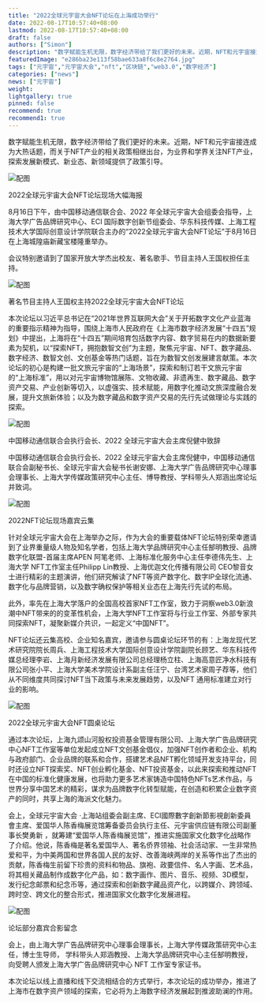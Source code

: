 ```yaml
---
title: "2022全球元宇宙大会NFT论坛在上海成功举行"
date: 2022-08-17T10:57:40+08:00
lastmod: 2022-08-17T10:57:40+08:00
draft: false
authors: ["Simon"]
description: "数字赋能生机无限，数字经济带给了我们更好的未来。近期，NFT和元宇宙接连成为大热话题，而关于NFT产业的相关政策相继出台，为业界和学界关注NFT产业，探索发展新模式、新业态、新领域提供了政策引导。"
featuredImage: "e286ba23e113f58bae633a8f6c8e2764.jpg"
tags: ["元宇宙","元宇宙大会","nft","区块链","web3.0","数字经济"]
categories: ["news"]
news: ["元宇宙"]
weight: 
lightgallery: true
pinned: false
recommend: true
recommend1: true
---
```


数字赋能生机无限，数字经济带给了我们更好的未来。近期，NFT和元宇宙接连成为大热话题，而关于NFT产业的相关政策相继出台，为业界和学界关注NFT产业，探索发展新模式、新业态、新领域提供了政策引导。

![配图](kl.jpg)

2022全球元宇宙大会NFT论坛现场大幅海报

8月16日下午，由中国移动通信联合会、2022 年全球元宇宙大会组委会指导，上海大学广告品牌研究中心、ECI 国际数字创新节组委会、华东科技传媒、上海工程技术大学国际创意设计学院联合主办的“2022全球元宇宙大会NFT论坛”于8月16日在上海城隍庙新藏宝楼隆重举办。

会议特别邀请到了国家开放大学杰出校友、著名歌手、节目主持人王国权担任主持。

![配图](kl01.jpg)


著名节目主持人王国权主持2022全球元宇宙大会NFT论坛

本次论坛以习近平总书记在“2021年世界互联网大会”关于开拓数字文化产业蓝海的重要指示精神为指导，围绕上海市人民政府在《上海市数字经济发展“十四五”规划》中提出，上海将在“十四五”期间培育包括数字内容、数字贸易在内的数据新要素为契机，以“探索NFT，拥抱数智文创”为主题，聚焦元宇宙、NFT、数字藏品、数字经济、数智文创、文创基金等热门话题，旨在为数智文创发展建言献策。本次论坛的初心是构建一批文旅元宇宙的“上海场景”，探索和制订若干文旅元宇宙的“上海标准”，用以对元宇宙博物馆展陈、文物收藏、非遗再生、数字藏品、数字资产交易、产业创新等切入，以虚强实、技术赋能，用数字化推动文旅深度融合发展，提升文旅新体验；以及为数字藏品和数字资产交易的先行先试做理论与实践的探索。

![配图](kl02.jpg)


中国移动通信联合会执行会长、2022 全球元宇宙大会主席倪健中致辞

中国移动通信联合会执行会长、2022 全球元宇宙大会主席倪健中，中国移动通信联合会副秘书长、全球元宇宙大会秘书长谢安娜、上海大学广告品牌研究中心理事会理事长、上海大学传媒政策研究中心主任、博导教授、学科带头人郑涵出席论坛并致词。

![配图](kl03.jpg)


2022NFT论坛现场嘉宾云集

针对全球元宇宙大会在上海举办之际，作为大会的重要载体NFT论坛特别荣幸邀请到了业界重量级人物及知名学者，包括上海大学品牌研究中心主任郜明教授、品牌数字化联盟-首届主席APEN 阿笔老师、上海标准化服务中心主任李德伟先生、上海大学 NFT工作室主任Philipp Lin教授、上海优迦文化传播有限公司 CEO黎音女士进行精彩的主题演讲，他们研究解读了NFT等资产数字化、数字IP全球化流通、数字化与品牌营销，以及数字确权保护等相关业态在上海先行先试的布局。

此外，率先在上海大学落户的全国高校首家NFT工作室，致力于洞察web3.0新浪潮中NFT带来的的变革性机会，上海大学NFT工作室将与行业工作室、外部专家共同探索NFT，凝聚新媒介共识，一起定义“中国NFT”。

NFT论坛还云集高校、企业知名嘉宾，邀请参与圆桌论坛环节的有：上海龙现代艺术研究院院长周兵、上海工程技术大学国际创意设计学院副院长顾艺、华东科技传媒总经理李岩、上海月新经济发展有限公司总经理杨立柱、上海高意匠净水科技有限公司张小平、上海大学美术学院设计系副主任汪宁、台湾艺术家周子荐等，他们从不同维度共同探讨NFT当下政策与未来发展趋势，以及NFT 通用标准建立对行业的影响。

![配图](kl04.jpg)

2022全球元宇宙大会NFT圆桌论坛

通过本次论坛，上海九颂山河股权投资基金管理有限公司、上海大学广告品牌研究中心NFT工作室等单位发起成立NFT文创基金倡仪，加强NFT创作者和企业、机构与政府部门、企业品牌的联系和合作，搭建艺术品NFT孵化领域开发支持平台，同时还设立NFT探索奖、NFT创业孵化基金、NFT投资基金，以此来探索和推动NFT在中国的标准化健康发展，也将助力更多艺术家铸造中国特色NFTs艺术作品，与世界分享中国艺术的精彩，谋求为品牌数字化转型赋能，在创造和积累企业数字资产的同时，共享上海的海派文化魅力。

会上，全球元宇宙大会 ·上海站组委会副主席、ECI國際數字創新節影視創新委員會主席、爱国华人陈香梅展览馆筹备委员会执行主任、元宇宙供应链有限公司副董事长樊勇新 ，就筹建“爱国华人陈香梅展览馆”，推进实施国家文化数字化战略作了介绍。他说，陈香梅是著名爱国华人、著名侨界领袖、社会活动家、一生非常热爱和平，为中美两国和世界各国人民的友好、改善海峡两岸的关系等作出了杰出的贡献，陈香梅生前留下珍贵的资料和物品、旗袍、政要信件、名人字画、艺术品，将其相关藏品制作成数字化产品，如：数字画作、图片、音乐、视频、3D模型，发行纪念邮票和纪念币等，通过探索和创新数字藏品资产化，以跨媒介、跨领域、跨时空、跨文化的整合形式，推进国家文化数字化发展进程。

![配图](kl05.jpg)


论坛部分嘉宾合影留念

会上，由上海大学广告品牌研究中心理事会理事长，上海大学传媒政策研究中心主任，博士生导师， 学科带头人郑涵教授、上海大学品牌研究中心主任郜明教授，向受聘人颁发上海大学广告品牌研究中心 NFT 工作室专家证书。

本次论坛以线上直播和线下交流相结合的方式举行，本次论坛的成功举办，推进了上海市在数字资产领域的探索，它必将为上海数字经济发展起到推波助澜的作用。